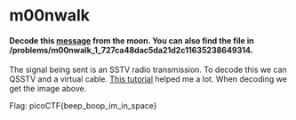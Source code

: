 # m00nwalk
#### Decode this [message](https://2019shell1.picoctf.com/static/46c46c51c0a7bfc7ca25cd1b6f1c47b2/message.wav) from the moon. You can also find the file in /problems/m00nwalk_1_727ca48dac5da21d2c11635238649314.

The signal being sent is an SSTV radio transmission. To decode this we can QSSTV and a virtual cable. [This tutorial](https://ourcodeworld.com/articles/read/956/how-to-convert-decode-a-slow-scan-television-transmissions-sstv-audio-file-to-images-using-qsstv-in-ubuntu-18-04) helped me a lot. When decoding we get the image above.

Flag: picoCTF{beep_boop_im_in_space}
